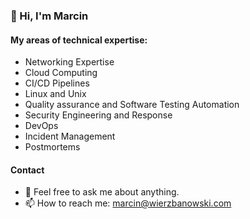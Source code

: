 ### 👋 Hi, I'm Marcin

#### My areas of technical expertise:
- Networking Expertise
- Cloud Computing
- CI/CD Pipelines
- Linux and Unix
- Quality assurance and Software Testing Automation
- Security Engineering and Response
- DevOps
- Incident Management
- Postmortems

#### Contact
- 💬 Feel free to ask me about anything.
- 📫 How to reach me: marcin@wierzbanowski.com

<!--
**mavier/mavier** is a ✨ _special_ ✨ repository because its `README.md` (this file) appears on your GitHub profile.

Here are some ideas to get you started:

- 🔭 I’m currently working on ...
- 🌱 I’m currently learning ...
- 👯 I’m looking to collaborate on ...
- 🤔 I’m looking for help with ...
- 💬 Ask me about ...
- 📫 How to reach me: ...
- 😄 Pronouns: ...
- ⚡ Fun fact: ...
-->
